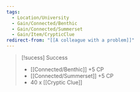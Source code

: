 ```yaml
---
tags:
  - Location/University
  - Gain/Connected/Benthic
  - Gain/Connected/Summerset
  - Gain/Item/CrypticClue
redirect-from: "[[A colleague with a problem]]"
---
```





> [!sucess] Success 
> - [[Connected/Benthic]] +5 CP
> - [[Connected/Summerset]] +5 CP
> -  40 x [[Cryptic Clue]]
